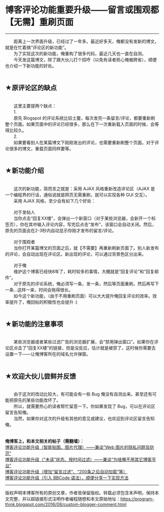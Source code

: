 # 博客评论功能重要升级——留言或围观都【无需】重刷页面 

-----

<div class="post-body entry-content">
　　距离上一次界面升级，已经过了一年多。最近好多天，俺都没有发新的博文，就是在忙着搞“评论区的新功能”。<br/>
　　为了实现这次的新功能，俺重构了很多代码，最近几天也一直在自测。<br/>
　　今天发这篇博文，除了跟大伙儿打个招呼（以免有读者担心俺被跨省），顺便也介绍一下新功能的好处。<a name="more"></a><br/>
<br/>
<h2>★原评论区的缺点</h2><br/>
　　这里主要提两个缺点：<br/>
　　1.<br/>
　　原先 Blogspot 的评论系统比较土鳖，每次发完一条留言/评论，都要重新刷整个页面。如果页面中的评论已经很多，那么在下一次重新载入页面的时候，会等得比较久。<br/>
　　2.<br/>
　　如果要看别人在某篇博文下刚刚发出的评论，也需要重新刷整个页面。对于评论很多的博文，重载页面同样要等。<br/>
<br/>
<h2>★新功能介绍</h2><br/>
　　这次的新功能，简而言之就是：采用 AJAX 风格重新改造评论区（AJAX 是一个编程界的行话，通俗说就是网页无需重刷，就可以实现各种 GUI 交互）。<br/>
　　采用 AJAX 风格，至少会有如下几个好处：<br/>
<br/>
　　对于发帖人<br/>
　　当你点击“回复XX楼”，会弹出一个新窗口（对于某些浏览器，会新开一个标签页），你在其中输入评论内容，写完后点击“发布”，该窗口会自动关闭。然后，原先的页面会在2-3秒内自动显示你刚才发布的留言/评论。<br/>
<br/>
　　对于围观者<br/>
　　当你打开某篇博文的页面之后，就【不需要】再重新刷新页面了。别人新发布的评论，会自动出现在评论区。新出现的评论，可以通过背景色区分出来。<br/>
<br/>
　　对于俺<br/>
　　维护这个博客已经快8年了，耗时较多的事情，大概就是“回复评论”和“回复邮件”。<br/>
　　对于原先的评论系统，俺必须写一条，发一条，然后等页面重刷，然后再写下一条...这样一来，时间会拖得很长。<br/>
　　如今这个新功能，（由于不用重刷页面）可以大大提升俺回复评论的效率。效率提升了，俺回帖的积极性也会提升 :)<br/>
<br/>
<h2>★新功能的注意事项</h2><br/>
　　某些浏览器或者某些过滤广告的浏览器扩展，会“禁用弹出窗口”。如果你在评论区点击了“回复XX楼”的链接，但是没反应，估计就是被禁了。这时候你需要去设置一下——让俺博客所在的域名允许弹窗。<br/>
<br/>
<h2>★欢迎大伙儿尝鲜并反馈</h2><br/>
　　由于这次的改动比较大，有可能会有一些 Bug 俺没有自测出来。甚至还有可能把原先的某些功能改坏了。<br/>
　　所以，就需要热心的读者帮忙留意一下。你如果发现了 Bug，可以在评论区留言告知俺。<br/>
　　当然，如果你对这次的升级有其他的意见或建议，也欢迎到评论区留言告知俺。<br/>
<br/>
<br/>
<b>俺博客上，和本文相关的帖子（需翻墙）</b>：<br/>
<a href="../../2015/04/custom-blogger-comment.md">博客评论功能升级（智能贴图、图片代理）——兼谈“Web 图片的隐私问题及防范”</a><br/>
<a href="../../2014/12/custom-blogger-comment.md">博客评论功能升级（“未读”状态、按时间过滤）——兼谈“为啥俺不用其它博客平台”</a><br/>
<a href="../../2014/09/custom-blogger-comment.md">博客评论功能升级（增加“留言过滤”、“200条之后自动加载”等）</a><br/>
<a href="../../2012/09/custom-blogger-comment.md">博客评论功能升级（引入 BBCode 语法），顺便分享一下实现方法</a>
</div>


------------------------------------------------

版权声明本博客所有的原创文章，作者皆保留版权。转载必须包含本声明，保持本文完整，并以超链接形式注明作者编程随想和本文原始地址：https://program-think.blogspot.com/2016/08/custom-blogger-comment.html
